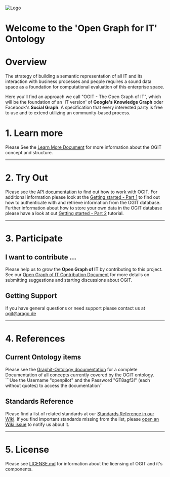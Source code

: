 ![Logo](https://github.com/arago/OGIT/raw/master/docs/images/OGIT_Logo.jpg)
# Welcome to the 'Open Graph for IT' Ontology

# Overview

The strategy of building a semantic representation of all IT and its interaction with business processes and people requires a sound data space as a foundation for computational evaluation of this enterprise space.

Here you'll find an approach we call "OGIT - The Open Graph of IT", which will be the foundation of an 'IT version' of **Google's Knowledge Graph** oder Facebook's **Social Graph**. A specification that every interested party is free to use and to extend utilizing an community-based process.

# 1. Learn more

Please See the [Learn More Document](LEARN_MORE.md) for more information about the OGIT concept and structure. 

-----------

# 2. Try Out

Please see the [API documentation](../../wiki/API-Reference) to find out how to work with OGIT. For additional information please look at the [Getting started - Part 1](https://github.com/arago/OGIT/wiki/Getting-Started-Part-1) to find
out how to authenticate with and retrieve information from the OGIT database. Further information about how to store your own data in the OGIT database please have a look at out [Getting started - Part 2](https://github.com/arago/OGIT/wiki/Getting-Started-Part-2) tutorial.

----------- 

# 3. Participate


## I want to contribute ...

Please help us to grow the **Open Graph of IT** by contributing to this project. See our [Open Graph of IT Contribution Document](CONTRIBUTING.md) for more details on submitting suggestions and starting discussions about OGIT. 

## Getting Support

If you have general questions or need support please contact us at <ogit@arago.de>

-----------

# 4. References

## Current Ontology items

Please see the [Graphit-Ontology documentation](http://repo.tabtab.org/doxygen-graphit/index.html) for a complete Documentation of all concepts currently covered by the OGIT ontology.   
```Use the Username "openpilot" and the Password "GT8agf3!" (each without quotes) to access the documentation``

## Standards Reference

Please find a list of related standards at our [Standards Reference in our Wiki](https://github.com/arago/OGIT/wiki/Standards-Reference). If you find important standards missing from the list, please [open an Wiki issue](https://github.com/arago/OGIT/issues/new?title=Wiki:) to notify us about it.

-----------

# 5. License

Please see [LICENSE.md](LICENSE.md) for information about the licensing of OGIT and it's components.

